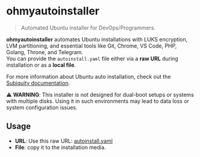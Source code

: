 # ohmyautoinstaller

> Automated Ubuntu installer for DevOps/Programmers.

**ohmyautoinstaller** automates Ubuntu installations with LUKS encryption, LVM partitioning, and essential tools like Git, Chrome, VS Code, PHP, Golang, Throne, and Telegram.  
You can provide the `autoinstall.yaml` file either via a **raw URL** during installation or as a **local file**.

For more information about Ubuntu auto installation, check out the [Subiquity documentation](https://canonical-subiquity.readthedocs-hosted.com/en/latest/intro-to-autoinstall.html).

⚠️ **WARNING**: This installer is not designed for dual-boot setups or systems with multiple disks. Using it in such environments may lead to data loss or system configuration issues.

## Usage
- **URL**: Use this raw URL: [autoinstall.yaml](https://raw.githubusercontent.com/ohmydevops/ohmyautoinstaller/refs/heads/master/autoinstall.yaml)
- **File**: copy it to the installation media.